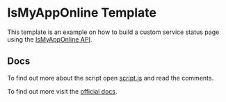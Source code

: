 # IsMyAppOnline Template

This template is an example on how to build a custom service status page using the [IsMyAppOnline API](https://ismyapponline.vercel.app/).

## Docs

To find out more about the script open [script.js](/script.js) and read the comments.

To find out more visit the [official docs](https://ismyapponline.vercel.app/docs/introduction).